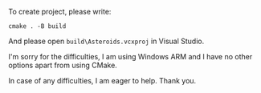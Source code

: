 To create project, please write:

```
cmake . -B build
```

And please open `build\Asteroids.vcxproj` in Visual Studio.

I'm sorry for the difficulties, I am using Windows ARM and I have no other
options apart from using CMake.

In case of any difficulties, I am eager to help. Thank you.
